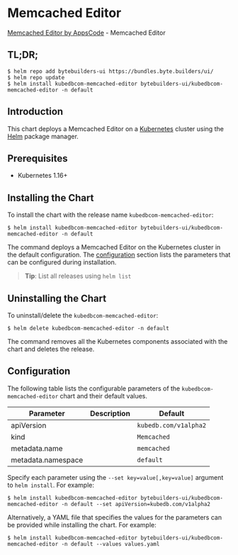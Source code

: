 # Memcached Editor

[Memcached Editor by AppsCode](https://byte.builders) - Memcached Editor

## TL;DR;

```console
$ helm repo add bytebuilders-ui https://bundles.byte.builders/ui/
$ helm repo update
$ helm install kubedbcom-memcached-editor bytebuilders-ui/kubedbcom-memcached-editor -n default
```

## Introduction

This chart deploys a Memcached Editor on a [Kubernetes](http://kubernetes.io) cluster using the [Helm](https://helm.sh) package manager.

## Prerequisites

- Kubernetes 1.16+

## Installing the Chart

To install the chart with the release name `kubedbcom-memcached-editor`:

```console
$ helm install kubedbcom-memcached-editor bytebuilders-ui/kubedbcom-memcached-editor -n default
```

The command deploys a Memcached Editor on the Kubernetes cluster in the default configuration. The [configuration](#configuration) section lists the parameters that can be configured during installation.

> **Tip**: List all releases using `helm list`

## Uninstalling the Chart

To uninstall/delete the `kubedbcom-memcached-editor`:

```console
$ helm delete kubedbcom-memcached-editor -n default
```

The command removes all the Kubernetes components associated with the chart and deletes the release.

## Configuration

The following table lists the configurable parameters of the `kubedbcom-memcached-editor` chart and their default values.

|     Parameter      | Description |             Default              |
|--------------------|-------------|----------------------------------|
| apiVersion         |             | <code>kubedb.com/v1alpha2</code> |
| kind               |             | <code>Memcached</code>           |
| metadata.name      |             | <code>memcached</code>           |
| metadata.namespace |             | <code>default</code>             |


Specify each parameter using the `--set key=value[,key=value]` argument to `helm install`. For example:

```console
$ helm install kubedbcom-memcached-editor bytebuilders-ui/kubedbcom-memcached-editor -n default --set apiVersion=kubedb.com/v1alpha2
```

Alternatively, a YAML file that specifies the values for the parameters can be provided while
installing the chart. For example:

```console
$ helm install kubedbcom-memcached-editor bytebuilders-ui/kubedbcom-memcached-editor -n default --values values.yaml
```
